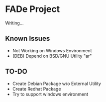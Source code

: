 # FADe Project
Writing...

## Known Issues
* Not Working on Windows Environment
* (DEB) Depend on BSD/GNU Utility "ar"

## TO-DO
* Create Debian Package w/o External Utility
* Create Redhat Package
* Try to support windows environment